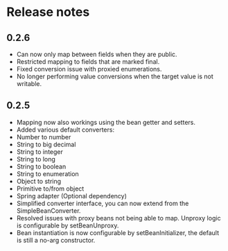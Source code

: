 # Release notes

## 0.2.6

 - Can now only map between fields when they are public.
 - Restricted mapping to fields that are marked final.
 - Fixed conversion issue with proxied enumerations.
 - No longer performing value conversions when the target value is not writable.

## 0.2.5

 - Mapping now also workings using the bean getter and setters.
 - Added various default converters:
  - Number to number
  - String to big decimal
  - String to integer
  - String to long
  - String to boolean
  - String to enumeration
  - Object to string
  - Primitive to/from object
  - Spring adapter (Optional dependency)
 - Simplified converter interface, you can now extend from the SimpleBeanConverter.
 - Resolved issues with proxy beans not being able to map. Unproxy logic is configurable by setBeanUnproxy.
 - Bean instantiation is now configurable by setBeanInitializer, the default is still a no-arg constructor.
